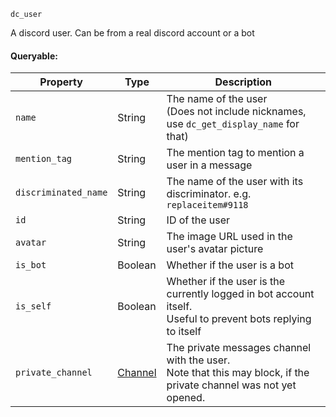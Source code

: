 `dc_user`

A discord user. Can be from a real discord account or a bot

#### Queryable:

| Property             | Type                          | Description                                                                                                         |
|----------------------|-------------------------------|---------------------------------------------------------------------------------------------------------------------|
| `name`               | String                        | The name of the user<br>(Does not include nicknames, use `dc_get_display_name` for that)                            |
| `mention_tag`        | String                        | The mention tag to mention a user in a message                                                                      |
| `discriminated_name` | String                        | The name of the user with its discriminator. e.g. `replaceitem#9118`                                                |
| `id`                 | String                        | ID of the user                                                                                                      |
| `avatar`             | String                        | The image URL used in the user's avatar picture                                                                     |
| `is_bot`             | Boolean                       | Whether if the user is a bot                                                                                        |
| `is_self`            | Boolean                       | Whether if the user is the currently logged in bot account itself.<br>Useful to prevent bots replying to itself     |
| `private_channel`    | [Channel](/values/channel.md) | The private messages channel with the user.<br>Note that this may block, if the private channel was not yet opened. |